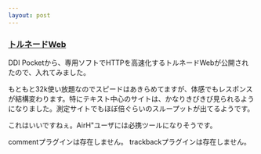 ```yaml
---
layout: post
---
```

<h3><a href="http://www.ddipocket.co.jp/customer/download/tornado/index.html">トルネードWeb</a></h3>
<p>DDI Pocketから、専用ソフトでHTTPを高速化するトルネードWebが公開されたので、入れてみました。</p>
<p>もともと32k使い放題なのでスピードはあきらめてますが、体感でもレスポンスが結構変わります。特にテキスト中心のサイトは、かなりきびきび見られるようになりました。測定サイトでもほぼ倍ぐらいのスループットが出てるようです。</p>
<p>これはいいですねぇ。AirH&quot;ユーザには必携ツールになりそうです。</p>
<p><span class="error">commentプラグインは存在しません。</span> <span class="error">trackbackプラグインは存在しません。</span> </p>
